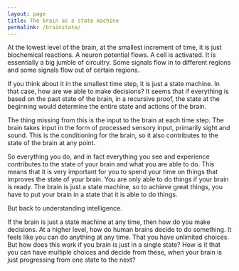 ```yaml
---
layout: page
title: The brain as a state machine
permalink: /brainstate/
---
```


At the lowest level of the brain, at the smallest increment of time, it is
just biochemical reactions.  A neuron potential flows. A cell is activated.
It is essentially a big jumble of circuitry.  Some signals flow in to different
regions and some signals flow out of certain regions.

If you think about it in the smallest time step, it is just a state machine.
In that case, how are we able to make decisions? It seems that if everything is
based on the past state of the brain, in a recursive proof, the state at the
beginning would determine the entire state and actions of the brain.

The thing missing from this is the input to the brain at each time step.  The
brain takes input in the form of processed sensory input, primarily sight and
sound.  This is the conditioning for the brain, so it also contributes to the
state of the brain at any point.

So everything you do, and in fact everything you see and experience contributes
to the state of your brain and what you are able to do.  This means that it is
very important for you to spend your time on things that improves the state of
your brain.  You are only able to do things if your brain is ready.  The
brain is just a state machine, so to achieve great things, you have to put
your brain in a state that it is able to do things.

But back to understanding intelligence.

If the brain is just a state machine at any time, then how do you make
decisions.  At a higher level, how do human brains decide to do something.
It feels like you can do anything at any time.  That you have unlimited
choices.  But how does this work if you brain is just in a single state?  How
is it that you can have multiple choices and decide from these, when your
brain is just progressing from one state to the next?


<!-- damn humans are crazy -->
